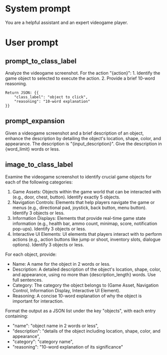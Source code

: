 # System prompt
You are a helpful assistant and an expert videogame player.

# User prompt
## prompt_to_class_label
Analyze the videogame screenshot. For the action "{action}":
    1. Identify the game object to selected to execute the action. 
    2. Provide a brief 10-word reasoning.
    
    Return JSON: {{
        "class_label": "object to click",
        "reasoning": "10-word explanation"
    }}

## prompt_expansion
Given a videogame screenshot and a brief description of an object, enhance the description by detailing the object's location, shape, color, and appearance. The description is "{input_description}". Give the description in {word_limit} words or less.


## image_to_class_label
Examine the videogame screenshot to identify crucial game objects for each of the following categories:

1. Game Assets: Objects within the game world that can be interacted with (e.g., door, chest, button). Identify exactly 5 objects.
2. Navigation Controls: Elements that help players navigate the game or menus (e.g., directional pad, joystick, back button, menu button). Identify 3 objects or less.
3. Information Displays: Elements that provide real-time game state information (e.g., health bar, ammo count, minimap, score, notification pop-ups). Identify 3 objects or less.
4. Interactive UI Elements: UI elements that players interact with to perform actions (e.g., action buttons like jump or shoot, inventory slots, dialogue options). Identify 3 objects or less.

For each object, provide:
- Name: A name for the object in 2 words or less.
- Description: A detailed description of the object's location, shape, color, and appearance, using no more than {description_length} words. Use full sentences.
- Category: The category the object belongs to (Game Asset, Navigation Control, Information Display, Interactive UI Element).
- Reasoning: A concise 10-word explanation of why the object is important for interaction.

Format the output as a JSON list under the key "objects", with each entry containing:
- "name": "object name in 2 words or less",
- "description": "details of the object including location, shape, color, and appearance",
- "category": "category name",
- "reasoning": "10-word explanation of its significance"